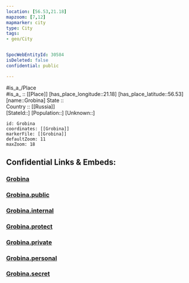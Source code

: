 ```yaml
---
location: [56.53,21.18] 
mapzoom: [7,12] 
mapmarker: city 
type: City
tags:
- geo/City


SpocWebEntityId: 30584
isDeleted: false
confidential: public

---
```

#is_a_/Place  
#is_a_ :: [[Place]] 
[has_place_longitude::21.18] 
[has_place_latitude::56.53] 
[name::Grobina] 
State ::  
Country :: [[Russia]]  
[StateId::] 
[Population::] 
[Unknown::] 


```leaflet
id: Grobina
coordinates: [[Grobina]] 
markerFile: [[Grobina]] 
defaultZoom: 11 
maxZoom: 18
```


## Confidential Links & Embeds: 

### [Grobina](/_Standards/Earth/Continent/Europe/Europe~North/Latvia/Counties/Grobinas/City/Grobina.md) 

### [Grobina.public](/_public/Earth/Continent/Europe/Europe~North/Latvia/Counties/Grobinas/City/Grobina.public.md) 

### [Grobina.internal](/_internal/Earth/Continent/Europe/Europe~North/Latvia/Counties/Grobinas/City/Grobina.internal.md) 

### [Grobina.protect](/_protect/Earth/Continent/Europe/Europe~North/Latvia/Counties/Grobinas/City/Grobina.protect.md) 

### [Grobina.private](/_private/Earth/Continent/Europe/Europe~North/Latvia/Counties/Grobinas/City/Grobina.private.md) 

### [Grobina.personal](/_personal/Earth/Continent/Europe/Europe~North/Latvia/Counties/Grobinas/City/Grobina.personal.md) 

### [Grobina.secret](/_secret/Earth/Continent/Europe/Europe~North/Latvia/Counties/Grobinas/City/Grobina.secret.md)

